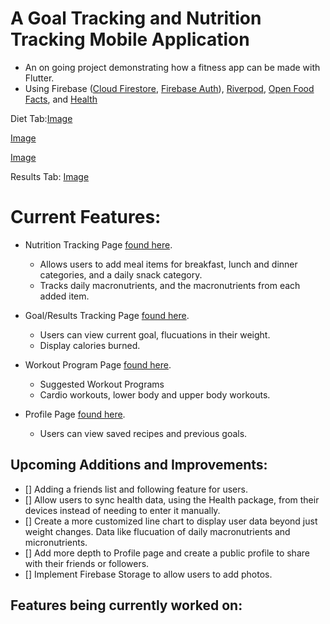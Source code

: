 # A Goal Tracking and Nutrition Tracking Mobile Application
 - An on going project demonstrating how a fitness app can be made with Flutter.
 - Using Firebase ([Cloud Firestore](https://pub.dev/packages/cloud_firestore), [Firebase Auth](https://pub.dev/packages/firebase_auth)), [Riverpod](https://pub.dev/packages/riverpod), [Open Food Facts](https://pub.dev/packages/openfoodfacts), and [Health](https://pub.dev/packages/health)


Diet Tab:[Image](https://github.com/ItsYaBoyJG/FitnessApp/tree/main/images/diet_tab.png) 

[Image](https://github.com/ItsYaBoyJG/FitnessApp/tree/main/images/adding_items.png) 

[Image](https://github.com/ItsYaBoyJG/FitnessApp/tree/main/images/selected_items.png) 

Results Tab: [Image](https://github.com/ItsYaBoyJG/FitnessApp/tree/main/images/results_tab.png) 


# Current Features:
 - Nutrition Tracking Page
[found here](https://github.com/ItsYaBoyJG/FitnessApp/blob/main/fitness_app/lib/views/diet/diet_tab.dart).
   - Allows users to add meal items for breakfast, lunch and dinner categories, and a daily snack category.
   - Tracks daily macronutrients, and the macronutrients from each added item.

 - Goal/Results Tracking Page 
 [found here](https://github.com/ItsYaBoyJG/FitnessApp/blob/main/fitness_app/lib/views/results/results_tab.dart).
   - Users can view current goal, flucuations in their weight.
   - Display calories burned. 

 - Workout Program Page
 [found here](https://github.com/ItsYaBoyJG/FitnessApp/blob/main/fitness_app/lib/views/programs/programs_tab.dart).
   - Suggested Workout Programs
   - Cardio workouts, lower body and upper body workouts.
   

 - Profile Page
 [found here](https://github.com/ItsYaBoyJG/FitnessApp/blob/main/fitness_app/lib/views/profile/profile.dart).
   - Users can view saved recipes and previous goals.
  

## Upcoming Additions and Improvements:
 - [] Adding a friends list and following feature for users.
 - [] Allow users to sync health data, using the Health package, from their devices instead of needing to enter it manually.
 - [] Create a more customized line chart to display user data beyond just weight changes. Data like flucuation of daily macronutrients and micronutrients.
 - [] Add more depth to Profile page and create a public profile to share with their friends or followers.
 - [] Implement Firebase Storage to allow users to add photos.


## Features being currently worked on:
  


